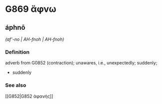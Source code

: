 # G869 ἄφνω

## áphnō

_(af'-no | AH-fnoh | AH-fnoh)_

### Definition

adverb from G0852 (contraction); unawares, i.e., unexpectedly; suddenly; 

- suddenly

### See also

[[G852|G852 ἀφανής]]
